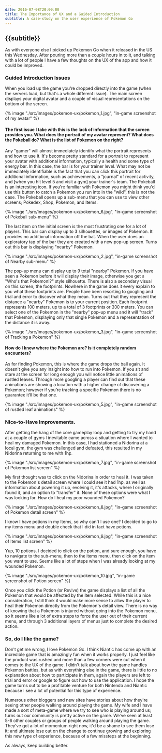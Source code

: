 ```yaml
---
date: 2016-07-08T20:00:00
title: The Importance of UX and a Guided Introduction
subtitle: A case-study on the user experience of Pokemon Go
---
```


## {{subtitle}}

As with everyone else I picked up Pokemon Go when it released in the US this Wednesday. After pouring more than a couple hours in to it, and talking with a lot of people I have a few thoughts on the UX of the app and how it could be improved.


### Guided Introduction Issues

When you load up the game you're dropped directly into the game (when the servers load, but that's a whole different issue). The main screen displays your digital avatar and a couple of visual representations on the bottom of the screen.

{% image "./src/images/pokemon-ux/pokemon_1.jpg", "in-game screenshot of my avatar" %}

#### The first issue I take with this is the lack of information that the screen provides you. What does the portrait of my avatar represent? What does the Pokeball do? What is the list of Pokemon on the right?
Any "gamer" will almost immediately identify what the portrait represents and how to use it. It's become pretty standard for a portrait to represent your avatar with additional information, typically a health and some type of energy bar. In this case, the bar is for your trainer level. What may not be immediately identifiable is the fact that you can click this portrait for additional information, such as achievements, a "journal" of recent activity, and [when you hit level 5 and visit a gym] your trainer's team.
The Pokeball is an interesting icon. If you're familiar with Pokemon you might think you'd use this button to catch a Pokemon you run into in the "wild", this is not the case. The Pokeball opens up a sub-menu that you can use to view other screens; Pokedex, Shop, Pokemon, and Items.

{% image "./src/images/pokemon-ux/pokemon_6.jpg", "in-game screenshot of Pokeball sub-menu" %}

The last item on the initial screen is the most frustrating one for a lot of players. This bar can display up to 3 silhouettes, or images of Pokemon. It provides no additional information off the bat. When the user does an exploratory tap of the bar they are created with a new pop-up screen. Turns out this bar is displaying "nearby" Pokemon.

{% image "./src/images/pokemon-ux/pokemon_2.jpg", "in-game screenshot of Nearby sub-menu" %}

The pop-up menu can display up to 9 total "nearby" Pokemon. If you have seen a Pokemon before it will display their image, otherwise you get a "Who's that Pokemon!?" style silhouette. There is also a secondary visual on this screen, the footprints. Nowhere in the game does it every explain to you what these footprints are. People have been resorting to googling and trial and error to discover what they mean. Turns out that they represent the distance a "nearby" Pokemon is to your current position. Each footprint represents 100 meters, up to a total of 3 footprints or 300 meters. You can select one of the Pokemon in the "nearby" pop-up menu and it will "track" that Pokemon, displaying only that single Pokemon and a representation of the distance it is away.

{% image "./src/images/pokemon-ux/pokemon_3.jpg", "in-game screenshot of Tracking a Pokemon" %}

#### How do I know where the Pokemon are? Is it completely random encounters?

As for finding Pokemon, this is where the game drops the ball again. It doesn't give you any insight into how to run into Pokemon. If you sit and stare at the screen for long enough you will notice little animations of rustled leaves. Through more googling a player can find out that these animations are showing a location with a higher change of discovering a Pokemon; however if you're tracking a specific Pokemon there is no guarantee it'll be that one.

{% image "./src/images/pokemon-ux/pokemon_5.jpg", "in-game screenshot of rustled leaf animations" %}

### Nice-to-Have Improvements.

After getting the hang of the core gameplay loop and getting to try my hand at a couple of gyms I inevitable came across a situation where I wanted to heal my damaged Pokemon. In this case, I had stationed a Nidorina at a local gym, the gym was challenged and defeated, this resulted in my Nidorina returning to me with 1hp.

{% image "./src/images/pokemon-ux/pokemon_7.jpg", "in-game screenshot of Pokemon list screen" %}

My first thought was to click on the Nidorina in order to heal it. I was taken to the Pokemon's detail screen where I could see it had 1hp, as well as information about powering it up, evolving it, it's attacks, where I originally found it, and an option to "transfer" it. None of these options were what I was looking for. How do I heal my poor wounded Pokemon?

{% image "./src/images/pokemon-ux/pokemon_8.jpg", "in-game screenshot of Pokemon detail screen" %}

I know I have potions in my Items, so why can't I use one? I decided to go to my items menu and double check that I did in fact have potions.

{% image "./src/images/pokemon-ux/pokemon_9.jpg", "in-game screenshot of Items list screen" %}

Yup, 10 potions. I decided to click on the potion, and sure enough, you have to navigate to the sub-menu, then to the items menu, then click on the item you want to use. Seems like a lot of steps when I was already looking at my wounded Pokemon.

{% image "./src/images/pokemon-ux/pokemon_10.jpg", "in-game screenshot of Potion screen" %}

Once you click the Potion (or Revive) the game displays a list of all the Pokemon that would be affected by the item selected. While this is a nice consideration, I still think it would make more sense to allow the player to heal their Pokemon directly from the Pokemon's detail view. There is no way of knowing that a Pokemon is injured without going into the Pokemon menu, so it seems like a lot of extra steps to force the user out of their current menu, and through 3 additional layers of menus just to complete the desired action.


### So, do I like the game?

Don't get me wrong, I love Pokemon Go. I think Niantic has come up with an incredible game that is amazingly fun when it works properly. I just feel like the product was rushed and more than a few corners were cut when it comes to the UX of the game. I didn't talk about how the game handles Pokemon battles, but as with everything else in the game, there is little to no explanation about how to participate in them, again the players are left to trial and error or google to figure out how to use the application. I hope the game turns out to be a profitable venture for both Nintendo and Niantic because I see a lot of potential for this type of experience.

Numerous other bloggers and new sites have stories about how they're seeing other people walking around playing the game. My wife and I have made a sort of meta-game where we try to see who is playing around us; turns out our community is pretty active on the game. We've seen at least 5-6 other couples or groups of people walking around playing the game. They've got a lot of momentum right now, it'd be a shame to see them lose it; and ultimate lose out on the change to continue growing and exploring this new type of experience, because of a few missteps at the beginning.

As always, keep building better.
